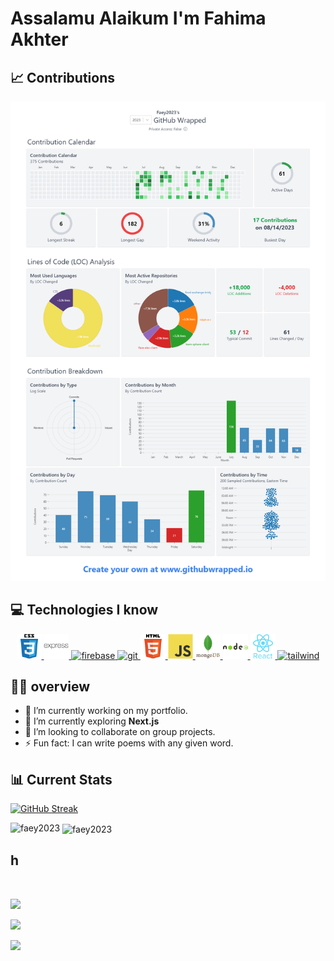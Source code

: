 <!-- ![Banner!](</assets/banner(2).png>) -->
# Assalamu Alaikum I'm Fahima Akhter
## 📈 Contributions

![contribution chart!](</assets/github-wrapped%20(1).png>)

## 💻 Technologies I know

<!-- ![html5!](/assets/logos/html.png)
![css!](/assets/logos/css.png)
![tailwind!](/assets/logos/tailwind.png)
![javascript!](/assets/logos/javascript.png)
![firebase!](/assets/logos/firebase.png)
![react!](/assets/logos/react.png)
![mongo-db!](/assets/logos/mongo-db.png) -->

<!--  -->
<p align="center"> <a href="https://www.w3schools.com/css/" target="_blank" rel="noreferrer"> <img src="https://raw.githubusercontent.com/devicons/devicon/master/icons/css3/css3-original-wordmark.svg" alt="css3" width="40" height="40"/> </a> <a href="https://expressjs.com" target="_blank" rel="noreferrer"> <img src="https://raw.githubusercontent.com/devicons/devicon/master/icons/express/express-original-wordmark.svg" alt="express" width="40" height="40"/> </a> <a href="https://firebase.google.com/" target="_blank" rel="noreferrer"> <img src="https://www.vectorlogo.zone/logos/firebase/firebase-icon.svg" alt="firebase" width="40" height="40"/> </a> <a href="https://git-scm.com/" target="_blank" rel="noreferrer"> <img src="https://www.vectorlogo.zone/logos/git-scm/git-scm-icon.svg" alt="git" width="40" height="40"/> </a> <a href="https://www.w3.org/html/" target="_blank" rel="noreferrer"> <img src="https://raw.githubusercontent.com/devicons/devicon/master/icons/html5/html5-original-wordmark.svg" alt="html5" width="40" height="40"/> </a> <a href="https://developer.mozilla.org/en-US/docs/Web/JavaScript" target="_blank" rel="noreferrer"> <img src="https://raw.githubusercontent.com/devicons/devicon/master/icons/javascript/javascript-original.svg" alt="javascript" width="40" height="40"/> </a> <a href="https://www.mongodb.com/" target="_blank" rel="noreferrer"> <img src="https://raw.githubusercontent.com/devicons/devicon/master/icons/mongodb/mongodb-original-wordmark.svg" alt="mongodb" width="40" height="40"/> </a> <a href="https://nodejs.org" target="_blank" rel="noreferrer"> <img src="https://raw.githubusercontent.com/devicons/devicon/master/icons/nodejs/nodejs-original-wordmark.svg" alt="nodejs" width="40" height="40"/> </a> <a href="https://reactjs.org/" target="_blank" rel="noreferrer"> <img src="https://raw.githubusercontent.com/devicons/devicon/master/icons/react/react-original-wordmark.svg" alt="react" width="40" height="40"/> </a> <a href="https://tailwindcss.com/" target="_blank" rel="noreferrer"> <img src="https://www.vectorlogo.zone/logos/tailwindcss/tailwindcss-icon.svg" alt="tailwind" width="40" height="40"/> </a> </p>

## 👩‍💻 overview

- 🔭 I’m currently working on my portfolio.
- 🌱 I’m currently exploring **Next.js**
- 👯 I’m looking to collaborate on group projects.
- ⚡ Fun fact: I can write poems with any given word.

## 📊 Current Stats

<a href="https://git.io/streak-stats"><img src="https://github-readme-streak-stats.herokuapp.com?user=Faey2023&theme=cobalt" alt="GitHub Streak" /></a>

<p><img align="left" src="https://github-readme-stats.vercel.app/api/top-langs?username=faey2023&show_icons=true&locale=en&layout=compact" alt="faey2023" /></p>

<p>&nbsp;<img align="center" src="https://github-readme-stats.vercel.app/api?username=faey2023&show_icons=true&locale=en" alt="faey2023" /></p>



<!-- ## Achievements -->

<!-- <p align="left"> <img src="https://komarev.com/ghpvc/?username=faey2023&label=Profile%20views&color=0e75b6&style=flat" alt="faey2023" /> </p> -->

<!-- <p align="left"> <a href="https://github.com/ryo-ma/github-profile-trophy"><img src="https://github-profile-trophy.vercel.app/?username=faey2023" alt="faey2023" /></a></p> -->

## h
<p>&nbsp;<a align="center" src="http://github-profile-summary-cards.vercel.app/api/cards/profile-details?username=faey2023&theme=bear" alt="faey2023"></a></p>


![](http://github-profile-summary-cards.vercel.app/api/cards/profile-details?username=faey2023&theme=bear)


![](http://github-profile-summary-cards.vercel.app/api/cards/most-commit-language?username=faey2023&theme=bear)


![](http://github-profile-summary-cards.vercel.app/api/cards/stats?username=faey2023&theme=bear)




<!--  -->








